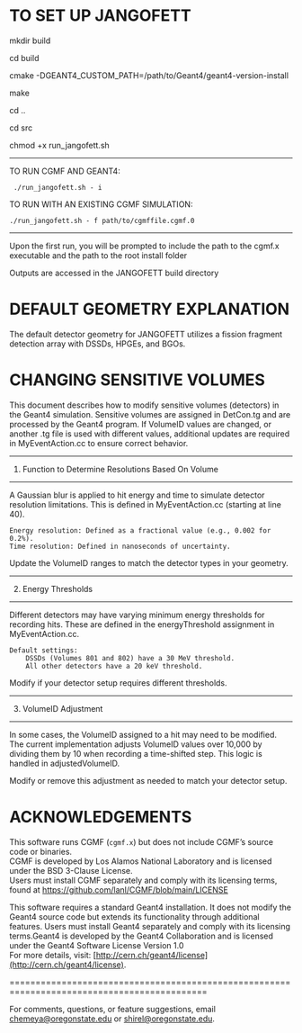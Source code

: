 
TO SET UP JANGOFETT
============================================================================================

mkdir build

cd build

cmake -DGEANT4_CUSTOM_PATH=/path/to/Geant4/geant4-version-install

make

cd ..

cd src

chmod +x run_jangofett.sh

--------------------------------------------------------------------------------------------
TO RUN CGMF AND GEANT4:

     ./run_jangofett.sh - i 

TO RUN WITH AN EXISTING CGMF SIMULATION:


    ./run_jangofett.sh - f path/to/cgmffile.cgmf.0

--------------------------------------------------------------------------------------------------

Upon the first run, you will be prompted to include the path to the cgmf.x executable and the path to the root install folder


Outputs are accessed in the JANGOFETT build directory


DEFAULT GEOMETRY EXPLANATION
============================================================================================

The default detector geometry for JANGOFETT utilizes a fission fragment detection array with DSSDs, HPGEs, and BGOs.  



CHANGING SENSITIVE VOLUMES
============================================================================================
This document describes how to modify sensitive volumes (detectors) in the Geant4 simulation. Sensitive volumes are assigned in DetCon.tg and are processed by the Geant4 program. If VolumeID values are changed, or another .tg file is used with different values, additional updates are required in MyEventAction.cc to ensure correct behavior.

--------------------------------------------------------------------------------------------
1. Function to Determine Resolutions Based On Volume
--------------------------------------------------------------------------------------------
A Gaussian blur is applied to hit energy and time to simulate detector resolution limitations. This is defined in MyEventAction.cc (starting at line 40).

    Energy resolution: Defined as a fractional value (e.g., 0.002 for 0.2%).
    Time resolution: Defined in nanoseconds of uncertainty.

Update the VolumeID ranges to match the detector types in your geometry.

--------------------------------------------------------------------------------------------
2. Energy Thresholds
--------------------------------------------------------------------------------------------
Different detectors may have varying minimum energy thresholds for recording hits. These are defined in the energyThreshold assignment in MyEventAction.cc. 

    Default settings:
        DSSDs (Volumes 801 and 802) have a 30 MeV threshold.
        All other detectors have a 20 keV threshold.

Modify if your detector setup requires different thresholds.


--------------------------------------------------------------------------------------------
3. VolumeID Adjustment 
--------------------------------------------------------------------------------------------
In some cases, the VolumeID assigned to a hit may need to be modified. The current implementation adjusts VolumeID values over 10,000 by dividing them by 10 when recording a time-shifted step. This logic is handled in adjustedVolumeID.

Modify or remove this adjustment as needed to match your detector setup.

ACKNOWLEDGEMENTS
============================================================================================
This software runs CGMF (`cgmf.x`) but does not include CGMF’s source code or binaries.  
CGMF is developed by Los Alamos National Laboratory and is licensed under the BSD 3-Clause License.  
Users must install CGMF separately and comply with its licensing terms, found at
https://github.com/lanl/CGMF/blob/main/LICENSE

This software requires a standard Geant4 installation. It does not modify the Geant4 source code but extends its functionality through additional features. Users must install Geant4 separately and comply with its licensing terms.Geant4 is developed by the Geant4 Collaboration and is licensed under the Geant4 Software License Version 1.0  
For more details, visit: [http://cern.ch/geant4/license](http://cern.ch/geant4/license).

============================================================================================

For comments, questions, or feature suggestions, email chemeya@oregonstate.edu or shirel@oregonstate.edu.

